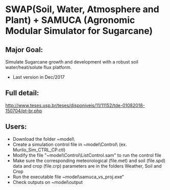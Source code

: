 # SWAP(Soil, Water, Atmosphere and Plant) + SAMUCA (Agronomic Modular Simulator for Sugarcane)

## Major Goal:
Simulate Sugarcane growth and development with a robust soil water/heat/solute flux platform.

- Last version in Dec/2017

## Full detail:
http://www.teses.usp.br/teses/disponiveis/11/11152/tde-01082018-150704/pt-br.php

## Users:

- Download the folder ~model\
- Create a simulation control file in ~model\Control\ (ex. Murilo_Sim_CTRL_CP.ctl)
- Modify the file "~model\Control\ListControl.sam" to run the control file
- Make sure the corresponding meteorological (file.met) and soil (file.spd) data and crop (file.crp) parameters are in the folders Weather, Soil and Crop
- Run the executable file ~model\samuca_vs_proj.exe"
- Check outputs on ~model\output
